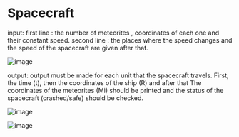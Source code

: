 # Spacecraft
input: 
first line :  the number of meteorites ,  coordinates of each one and their constant speed.
second line : the places where the speed changes and the speed of the spacecraft are given after that.

![image](https://user-images.githubusercontent.com/77280991/183461971-7b95267d-5314-4018-9acc-c602347e180e.png)


output:
output must be made for each unit that the spacecraft travels. First, the time (t), then the coordinates of the ship (R) and after that
The coordinates of the meteorites (Mi) should be printed and the status of the spacecraft (crashed/safe) should be checked.

![image](https://user-images.githubusercontent.com/77280991/183462054-fbd4b78c-baaa-4816-ae20-9339a4a90c80.png)

![image](https://user-images.githubusercontent.com/77280991/183462351-252aecf3-e885-4a03-9641-914412f03ffd.png)



 
